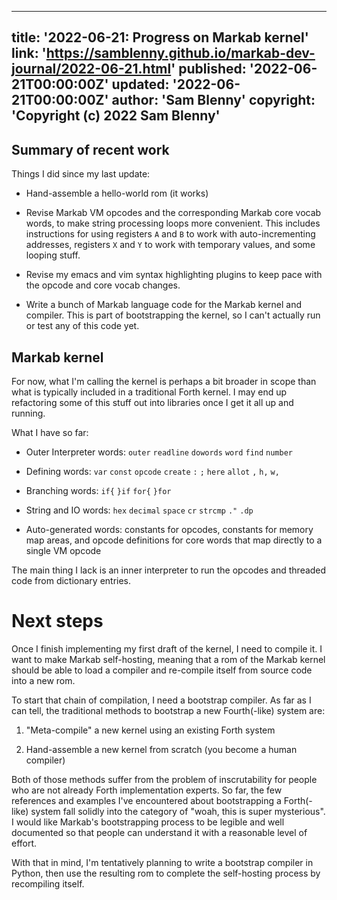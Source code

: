 <!--
Copyright (c) 2022 Sam Blenny
SPDX-License-Identifier: CC-BY-NC-SA-4.0
-->

---
title: '2022-06-21: Progress on Markab kernel'
link: 'https://samblenny.github.io/markab-dev-journal/2022-06-21.html'
published: '2022-06-21T00:00:00Z'
updated: '2022-06-21T00:00:00Z'
author: 'Sam Blenny'
copyright: 'Copyright (c) 2022 Sam Blenny'
---

## Summary of recent work

Things I did since my last update:

- Hand-assemble a hello-world rom (it works)

- Revise Markab VM opcodes and the corresponding Markab core vocab words, to
  make string processing loops more convenient. This includes instructions for
  using registers `A` and `B` to work with auto-incrementing addresses,
  registers `X` and `Y` to work with temporary values, and some looping stuff.

- Revise my emacs and vim syntax highlighting plugins to keep pace with the
  opcode and core vocab changes.

- Write a bunch of Markab language code for the Markab kernel and compiler.
  This is part of bootstrapping the kernel, so I can't actually run or test any
  of this code yet.


## Markab kernel

For now, what I'm calling the kernel is perhaps a bit broader in scope than
what is typically included in a traditional Forth kernel. I may end up
refactoring some of this stuff out into libraries once I get it all up and
running.

What I have so far:

- Outer Interpreter words: `outer` `readline` `dowords` `word` `find` `number`

- Defining words: `var` `const` `opcode` `create` `:` `;` `here` `allot` `,`
  `h,` `w,`

- Branching words: `if{` `}if` `for{` `}for`

- String and IO words: `hex` `decimal` `space` `cr` `strcmp` `."` `.dp`

- Auto-generated words: constants for opcodes, constants for memory map areas,
  and opcode definitions for core words that map directly to a single VM opcode

The main thing I lack is an inner interpreter to run the opcodes and threaded
code from dictionary entries.


# Next steps

Once I finish implementing my first draft of the kernel, I need to compile it.
I want to make Markab self-hosting, meaning that a rom of the Markab kernel
should be able to load a compiler and re-compile itself from source code into a
new rom.

To start that chain of compilation, I need a bootstrap compiler. As far as I
can tell, the traditional methods to bootstrap a new Fourth(-like) system are:

1. "Meta-compile" a new kernel using an existing Forth system

2. Hand-assemble a new kernel from scratch (you become a human compiler)

Both of those methods suffer from the problem of inscrutability for people who
are not already Forth implementation experts. So far, the few references and
examples I've encountered about bootstrapping a Forth(-like) system fall
solidly into the category of "woah, this is super mysterious". I would like
Markab's bootstrapping process to be legible and well documented so that people
can understand it with a reasonable level of effort.

With that in mind, I'm tentatively planning to write a bootstrap compiler in
Python, then use the resulting rom to complete the self-hosting process by
recompiling itself.

